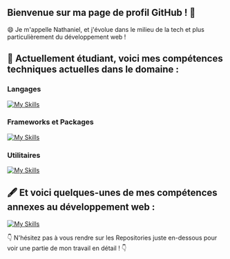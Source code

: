 ## Bienvenue sur ma page de profil GitHub ! 👋

😄 Je m'appelle Nathaniel, et j'évolue dans le milieu de la tech et plus particulièrement du développement web !

## 📝 Actuellement étudiant, voici mes compétences techniques actuelles dans le domaine :

### Langages

[![My Skills](https://skillicons.dev/icons?i=html,css,sass,js,ts,php,py,md)](https://skillicons.dev)

### Frameworks et Packages

[![My Skills](https://skillicons.dev/icons?i=bootstrap,tailwind,nodejs,npm,express,angular,react,nextjs,laravel,symfony,django,wordpress)](https://skillicons.dev)

### Utilitaires

[![My Skills](https://skillicons.dev/icons?i=docker,git,github,bitbucket,bash,linux,mongodb,mysql,phpstorm,webstorm,vscode)](https://skillicons.dev)

## 🖋 Et voici quelques-unes de mes compétences annexes au développement web :

[![My Skills](https://skillicons.dev/icons?i=discord,figma,pr,ps,ai,notion,obsidian)](https://skillicons.dev)

👇 N'hésitez pas à vous rendre sur les Repositories juste en-dessous pour voir une partie de mon travail en détail ! 👇
